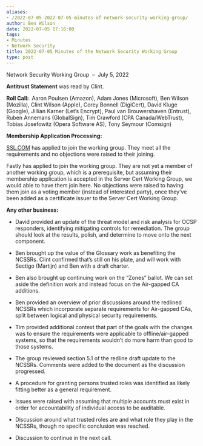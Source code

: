 ```yaml
---
aliases:
- /2022-07-05-2022-07-05-minutes-of-network-security-working-group/
author: Ben Wilson
date: 2022-07-05 17:16:00
tags:
- Minutes
- Network Security
title: 2022-07-05 Minutes of the Network Security Working Group
type: post
---
```


Network Security Working Group  –  July 5, 2022

**Antitrust Statement** was read by Clint.

**Roll Call:**  Aaron Poulsen (Amazon), Adam Jones (Microsoft), Ben Wilson (Mozilla), Clint Wilson (Apple), Corey Bonnell (DigiCert), David Kluge (Google), Jillian Karner (Let’s Encrypt), Paul van Brouwershaven (Entrust), Ruben Annemans (GlobalSign), Tim Crawford (CPA Canada/WebTrust), Tobias Josefowitz (Opera Software AS), Tony Seymour (Comsign)

**Membership Application Processing:**

[SSL.COM](http://SSL.COM) has applied to join the working group. They meet all the requirements and no objections were raised to their joining.

Fastly has applied to join the working group. They are not yet a member of another working group, which is a prerequisite, but assuming their membership application is accepted in the Server Cert Working Group, we would able to have them join here. No objections were raised to having them join as a voting member (instead of interested party), once they’ve been added as a certificate issuer to the Server Cert Working Group.

**Any other business:**

- David provided an update of the threat model and risk analysis for OCSP responders, identifying mitigating controls for remediation. The group should look at the results, polish, and determine to move onto the next component.

- Ben brought up the value of the Glossary work as benefiting the NCSSRs. Clint confirmed that’s still on his plate, and will work with Sectigo (Martijn) and Ben with a draft charter.

- Ben also brought up continuing work on the “Zones” ballot. We can set aside the definition work and instead focus on the Air-gapped CA additions.

- Ben provided an overview of prior discussions around the redlined NCSSRs which incorporate separate requirements for Air-gapped CAs, split between logical and physical security requirements.

- Tim provided additional context that part of the goals with the changes was to ensure the requirements were applicable to offline/air-gapped systems, so that the requirements wouldn’t do more harm than good to those systems.

- The group reviewed section 5.1 of the redline draft update to the NCSSRs. Comments were added to the document as the discussion progressed.

- A procedure for granting persons trusted roles was identified as likely fitting better as a general requirement.

- Issues were raised with assuming that multiple accounts must exist in order for accountability of individual access to be auditable.

- Discussion around what trusted roles are and what role they play in the NCSSRs, though no specific conclusion was reached.

- Discussion to continue in the next call.